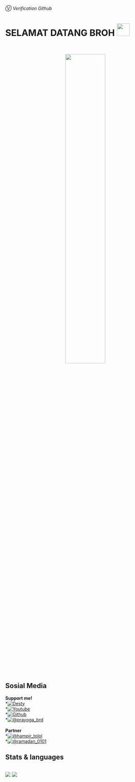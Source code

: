 *Ⓥ Verification Github*

# SELAMAT DATANG BROH <img src="https://raw.githubusercontent.com/iampavangandhi/iampavangandhi/master/gifs/Hi.gif" width="40px">

<br>
<!-- GitHub Profile [P677hl] -->
<p align="center">
<img src="https://avatars.githubusercontent.com/u/72582850?v=4" width="50%">
</p>
<h2> Sosial Media</h2>

<!-- Sosial Media page -->
<b>Support me!</b>
<br>
*<a href="https://desty.page/prayogabrd"><img alt="Desty" src="https://img.shields.io/badge/desty.page/-prayogabrd-white?style=social&logo=desty"/></a><br>
*<a href="https://m.youtube.com/channel/UC9i_ITB0fJpvOcnHMMC9Ysg"><img alt="Youtube" src="https://img.shields.io/badge/PrayogaBRD-RED?style=social&logo=youtube"/></a><br>
*<a href="https://github.com/P677hl"><img alt="Github" src="https://img.shields.io/badge/P677hl-INACTIVE?style=social&logo=github"/></a><br>
*<a href="https://instagram.com/prayoga_brd"><img alt="@prayoga_brd" src="https://img.shields.io/badge/%40prayoga%5Fbrd-FF69B4?style=social&logo=instagram"/></a><br>
<br>
<b>Partner</b><br>
*<a href="https://instagram.com/hampir_tolol/"><img alt="@hampir_tolol" src="https://img.shields.io/badge/%40hampir%5Ftolol-FF69B4?style=social&logo=instagram"/></a><br>
*<a href="https://instagram.com/ramadan_0101/"><img alt="@ramadan_0101" src="https://img.shields.io/badge/%40ramadan%5F0101-FF69B4?style=social&logo=instagram"/></a><br>
<h2>Stats & languages<h2>

<!-- Stats and languages [P677hl] -->
<img src="https://camo.githubusercontent.com/771020a641b04b0f7f3d8c01fbc1fabb849a15fba6d24e9775c02fa57b1f56bb/68747470733a2f2f6769746875622d726561646d652d73746174732e76657263656c2e6170702f6170693f757365726e616d653d50363737686c2673686f775f69636f6e733d7472756526686964653d636f6e74726962732c707273"/>
<img src="https://camo.githubusercontent.com/1ae9c8fb6086d0e4d4838d9c552f01431b07944ccad9c47c450b5a6add7fabd2/68747470733a2f2f6769746875622d726561646d652d73746174732e76657263656c2e6170702f6170692f746f702d6c616e67732f3f757365726e616d653d50363737686c266c61796f75743d636f6d70616374" widht/>
